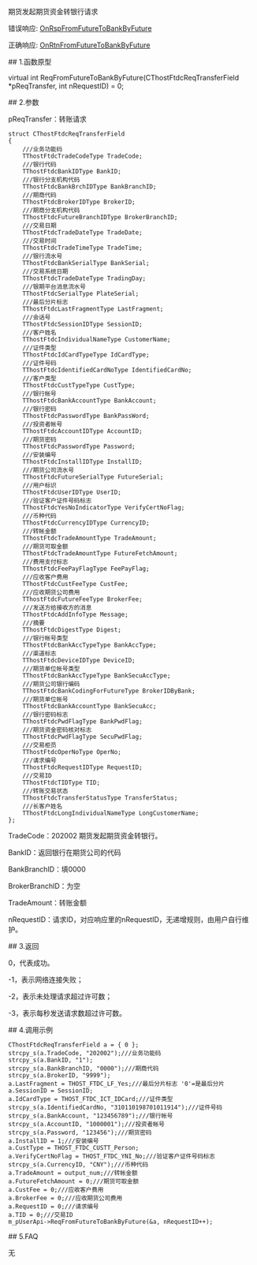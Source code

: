 <p>期货发起期货资金转银行请求</p>
<p>错误响应: <a href="../../CTHOSTFTDCTRADERAPI/ONRSPFROMFUTURETOBANKBYFUTURE/">OnRspFromFutureToBankByFuture</a></p>
<p>正确响应: <a href="../../CTHOSTFTDCTRADERAPI/ONRTNFROMFUTURETOBANKBYFUTURE/">OnRtnFromFutureToBankByFuture</a></p>
<span class="anchor" id="d62ad09b-4136-4405-b416-35a88a653ddf"></span>
## 1.函数原型
<p>virtual int ReqFromFutureToBankByFuture(CThostFtdcReqTransferField *pReqTransfer, int nRequestID) = 0;</p>
<span class="anchor" id="6db626b8-2d0d-4d24-b9ab-9927f3701e2a"></span>
## 2.参数
<p>pReqTransfer：转账请求</p>
<pre><code>struct CThostFtdcReqTransferField
{
    ///业务功能码
    TThostFtdcTradeCodeType TradeCode;
    ///银行代码
    TThostFtdcBankIDType BankID;
    ///银行分支机构代码
    TThostFtdcBankBrchIDType BankBranchID;
    ///期商代码
    TThostFtdcBrokerIDType BrokerID;
    ///期商分支机构代码
    TThostFtdcFutureBranchIDType BrokerBranchID;
    ///交易日期
    TThostFtdcTradeDateType TradeDate;
    ///交易时间
    TThostFtdcTradeTimeType TradeTime;
    ///银行流水号
    TThostFtdcBankSerialType BankSerial;
    ///交易系统日期 
    TThostFtdcTradeDateType TradingDay;
    ///银期平台消息流水号
    TThostFtdcSerialType PlateSerial;
    ///最后分片标志
    TThostFtdcLastFragmentType LastFragment;
    ///会话号
    TThostFtdcSessionIDType SessionID;
    ///客户姓名
    TThostFtdcIndividualNameType CustomerName;
    ///证件类型
    TThostFtdcIdCardTypeType IdCardType;
    ///证件号码
    TThostFtdcIdentifiedCardNoType IdentifiedCardNo;
    ///客户类型
    TThostFtdcCustTypeType CustType;
    ///银行帐号
    TThostFtdcBankAccountType BankAccount;
    ///银行密码
    TThostFtdcPasswordType BankPassWord;
    ///投资者帐号
    TThostFtdcAccountIDType AccountID;
    ///期货密码
    TThostFtdcPasswordType Password;
    ///安装编号
    TThostFtdcInstallIDType InstallID;
    ///期货公司流水号
    TThostFtdcFutureSerialType FutureSerial;
    ///用户标识
    TThostFtdcUserIDType UserID;
    ///验证客户证件号码标志
    TThostFtdcYesNoIndicatorType VerifyCertNoFlag;
    ///币种代码
    TThostFtdcCurrencyIDType CurrencyID;
    ///转帐金额
    TThostFtdcTradeAmountType TradeAmount;
    ///期货可取金额
    TThostFtdcTradeAmountType FutureFetchAmount;
    ///费用支付标志
    TThostFtdcFeePayFlagType FeePayFlag;
    ///应收客户费用
    TThostFtdcCustFeeType CustFee;
    ///应收期货公司费用
    TThostFtdcFutureFeeType BrokerFee;
    ///发送方给接收方的消息
    TThostFtdcAddInfoType Message;
    ///摘要
    TThostFtdcDigestType Digest;
    ///银行帐号类型
    TThostFtdcBankAccTypeType BankAccType;
    ///渠道标志
    TThostFtdcDeviceIDType DeviceID;
    ///期货单位帐号类型
    TThostFtdcBankAccTypeType BankSecuAccType;
    ///期货公司银行编码
    TThostFtdcBankCodingForFutureType BrokerIDByBank;
    ///期货单位帐号
    TThostFtdcBankAccountType BankSecuAcc;
    ///银行密码标志
    TThostFtdcPwdFlagType BankPwdFlag;
    ///期货资金密码核对标志
    TThostFtdcPwdFlagType SecuPwdFlag;
    ///交易柜员
    TThostFtdcOperNoType OperNo;
    ///请求编号
    TThostFtdcRequestIDType RequestID;
    ///交易ID
    TThostFtdcTIDType TID;
    ///转账交易状态
    TThostFtdcTransferStatusType TransferStatus;
    ///长客户姓名
    TThostFtdcLongIndividualNameType LongCustomerName;
};
</code></pre>
<p>TradeCode：202002 期货发起期货资金转银行。</p>
<p>BankID：返回银行在期货公司的代码</p>
<p>BankBranchID：填0000</p>
<p>BrokerBranchID：为空</p>
<p>TradeAmount：转账金额</p>
<p>nRequestID：请求ID，对应响应里的nRequestID，无递增规则，由用户自行维护。</p>
<span class="anchor" id="4e2b109e-8c31-4ced-9ccc-f3cb81edf194"></span>
## 3.返回
<p>0，代表成功。</p>
<p>-1，表示网络连接失败；</p>
<p>-2，表示未处理请求超过许可数；</p>
<p>-3，表示每秒发送请求数超过许可数。</p>
<span class="anchor" id="4541585c-61c7-404a-85ba-09eda2225c51"></span>
## 4.调用示例
<pre><code>CThostFtdcReqTransferField a = { 0 };
strcpy_s(a.TradeCode, "202002");///业务功能码
strcpy_s(a.BankID, "1");
strcpy_s(a.BankBranchID, "0000");///期商代码
strcpy_s(a.BrokerID, "9999"); 
a.LastFragment = THOST_FTDC_LF_Yes;///最后分片标志 '0'=是最后分片
a.SessionID = SessionID;
a.IdCardType = THOST_FTDC_ICT_IDCard;///证件类型
strcpy_s(a.IdentifiedCardNo, "310110198701011914");///证件号码
strcpy_s(a.BankAccount, "123456789");///银行帐号
strcpy_s(a.AccountID, "1000001");///投资者帐号
strcpy_s(a.Password, "123456");///期货密码
a.InstallID = 1;///安装编号
a.CustType = THOST_FTDC_CUSTT_Person;
a.VerifyCertNoFlag = THOST_FTDC_YNI_No;///验证客户证件号码标志
strcpy_s(a.CurrencyID, "CNY");///币种代码
a.TradeAmount = output_num;///转帐金额
a.FutureFetchAmount = 0;///期货可取金额
a.CustFee = 0;///应收客户费用
a.BrokerFee = 0;///应收期货公司费用
a.RequestID = 0;///请求编号
a.TID = 0;///交易ID
m_pUserApi-&gt;ReqFromFutureToBankByFuture(&amp;a, nRequestID++);
</code></pre>
<span class="anchor" id="a06b6b1c-ac98-422a-bfe5-305d9669e080"></span>
## 5.FAQ
<p>无</p>
